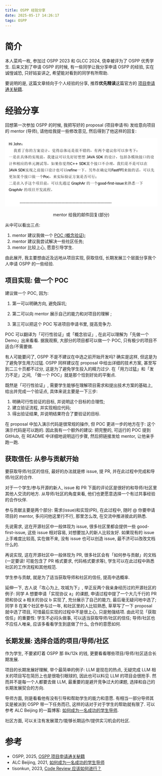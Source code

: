 ```yaml
---
title: OSPP 经验分享
date: 2025-05-17 14:26:17
tags: OSPP
---
```


# 简介

本人菜鸡一枚, 参加过 OSPP 2023 和 GLCC 2024, 侥幸被评为了 OSPP 优秀学生. 后来又到了申请 OSPP 的时候, 有一些同学让我分享申请 OSPP 的经验, 实在诚惶诚恐,  只好姑妄讲之, 希望能对看到的同学有所帮助.

要说明的是, 这篇文章倾向于个人经验的分享, 推荐**优先精读**这篇官方的 [项目申请通关秘籍](https://blog.summer-ospp.ac.cn/help/student%20application%20advice).

<!--more-->

# 经验分享

回想第一次参加 OSPP 的时候, 我把写好的 proposal (项目申请书) 发给意向项目的 mentor (导师), 请他给我提一些修改意见, 然后得到了他这样的回复:

![image-20250517151217764](../images/ospp-proposal-sharing/image-20250517151217764.png)

<center>mentor 给我的邮件回复(部分)</center>

从中可以看出三点:

1. mentor 建议我做一个 [POC (概念验证)](https://zh.wikipedia.org/wiki/%E6%A6%82%E5%BF%B5%E9%AA%8C%E8%AF%81);
2. mentor 建议我尝试解决一些社区任务;
3. mentor 比较上心, 愿意引导学生.

由此展开, 我主要想由近及远地从项目实现, 获取信任, 长期发展三个层面分享我个人申请 OSPP 的一些经验.

## 项目实现: 做一个 POC

建议做一个 POC, 因为:

1. 第一可以明确方向, 避免踩坑;

2. 第二可以向 mentor 展示自己的能力和对项目的理解 ;

3. 第三可以把这个 POC 写进项目申请书里, 提高竞争力.

POC 可以翻译为「可行性验证」或「概念验证」, 在此可以理解为「先做一个 Demo」出来看看. 据我观察, 大部分的项目都可以做一个 POC, 只有极少的项目不适合/不需要做.

有人可能要问了, OSPP 不是不建议在中选之前开始开发吗? 确实是这样, 但这是为了避免学生用力过猛. OSPP 同样建议在 proposal 中给出详细的技术方案, 甚至写到二三十页都不过分, 这是为了避免学生投入的精力过少. 在「用力过猛」和「发力不足」之间, 「做一个 POC」就是那个恰到好处的平衡点.

既然是「可行性验证」, 需要学生能够在理解项目需求和提出技术方案的基础上, 给出并完成一个验证点, 具体来说主要是一下三步:

1. 明确可行性验证的目标, 并说明这个目标的合理性;
2. 建立验证流程, 并实现相应代码;
3. 得出验证结果, 并说明结果符合了要验证的目标.

在 proposal 中加入演示代码是很常规的操作, 但 POC 更进一步的地方在于: 这个演示代码是可以跑的. 因此我有一个额外的建议: 把完整的, 可运行的 POC 提到 GitHub, 在 README 中详细地说明运行步骤, 然后把链接发给 mentor, 让他亲手跑一跑.

## 获取信任: 从参与贡献开始

要获取导师/社区的信任, 最好的办法就是修 issue, 提 PR, 并在此过程中完成和导师/社区的合作.

对于一个学生/参与开源的新人, issue 和 PR 下面的评论区是很好的和导师/社区里其他人交流的地方. 从导师/社区的角度来看, 他们也更愿意选择一个有过共事经验的合作伙伴. 

参与贡献主要是两个部分: 需求(issue)和实现(PR), 在此过程中, 随时 @ 你要申请项目的 mentor, 多问问他这里行不行, 那里怎么改, 在交流中推进彼此的熟悉.

先说需求, 这在开源社区中一般体现为 issue, 很多社区里都会提供一些 good-first-issue, 这些 issue 相对容易, 对想要加入的新人比较友好. 如果现有的 issue 上手难度比较高, 实在做不来, 没有 issue 也可以创造 issue, 最不济可以改改文档什么的.

再说实现, 这在开源社区中一般体现为 PR, 很多社区会有「如何参与贡献」的文档(一定要读! 可能包含了 PR 格式要求, 代码格式要求等), 学生可以在此过程中熟悉社区的工作流程和其他规范.

学生参与贡献, 就是为了适当获取导师和社区的信任, 提高中选概率.

延伸一下, 古人说「攻心为上, 攻城为下」, 举正反两个我亲身经历过的开源社区的例子: 同学 A 想要申请「实现协议 a」的课题, 申请过程中提了一个大几千行的 PR 把和协议 a 相关的协议 b 实现了, 充分展示了自己的能力, 最后毫无疑问地中选了; 同学 B 在某个社区参与过一年, 和社区里的人比较熟悉, 草草写了一下 proposal 就中选了项目, 可惜最后实现的过程中不是很上心, 只是勉强结项. 由此可见「获取信任」的重要性: 学生不必闷头做事, 可以适当获取导师/社区的信任; 导师/社区也不应任人唯亲, 应该多看看学生到底做了什么, 合作的意愿如何.

## 长期发展: 选择合适的项目/导师/社区

作为学生, 不要紧盯着 OSPP 那 8k/12k 的钱, 更要看看哪些项目/导师/社区适合长期发展.

项目的长期发展好理解, 举个最简单的例子: LLM 是现在的热点, 无疑完成 LLM 相关的项目写在简历上也是很吸引眼球的, 因此也可以料见 LLM 的项目会很抢手. 然而并不是每一个人都要去做 LLM, 最重要的是避开竞争过大的课题, 选择和自己的长期发展契合的方向.

导师方面, 则是看看他有没有引导和帮助学生的能力和意愿. 有相当一部分导师其实是被派到 OSPP 带一下任务而已, 这样的话对于对于学生的帮助就有限了. 可以参考 ALC Beijing 的一篇博客: [如何成为一名成功的学生导师](https://alc-beijing.github.io/alc-site/post/how_to_be_a_successful_mentor/).

社区方面, 可以关注有发展潜力/能够长期运作/提供实习机会的社区.

# 参考

- OSPP, 2025, [OSPP 项目申请通关秘籍](https://blog.summer-ospp.ac.cn/help/student%20application%20advice)
- ALC Beijing, 2021, [如何成为一名成功的学生导师](https://alc-beijing.github.io/alc-site/post/how_to_be_a_successful_mentor/)
- tisonkun, 2023, [Code Review 应该如何进行？](https://www.bilibili.com/video/BV12H4y197EC)

